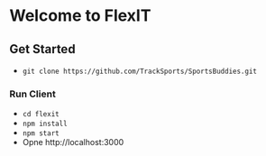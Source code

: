 # Welcome to FlexIT

## Get Started
- `git clone https://github.com/TrackSports/SportsBuddies.git`

### Run Client
- `cd flexit`
- `npm install`
- `npm start`
- Opne http://localhost:3000


